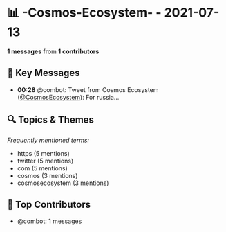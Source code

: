 # 📊 -Cosmos-Ecosystem- - 2021-07-13
**1 messages** from **1 contributors**

## 💬 Key Messages
- **00:28** @combot: Tweet from Cosmos Ecosystem ([@CosmosEcosystem](https://twitter.com/CosmosEcosystem)):
For russia...

## 🔍 Topics & Themes
*Frequently mentioned terms:*
- https (5 mentions)
- twitter (5 mentions)
- com (5 mentions)
- cosmos (3 mentions)
- cosmosecosystem (3 mentions)

## 👥 Top Contributors
- @combot: 1 messages
